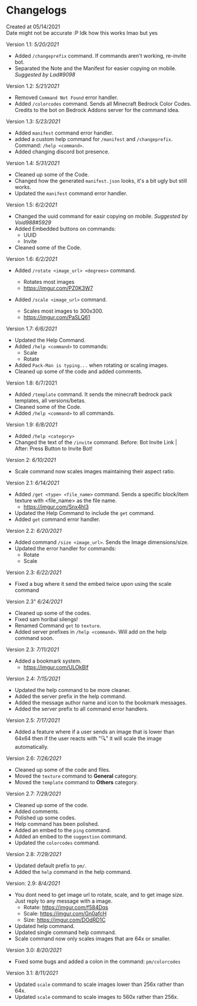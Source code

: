 # Changelogs

Created at 05/14/2021 </br>
Date might not be accurate :P
Idk how this works lmao but yes
  
 Version 1.1: *5/20/2021*
 
  - Added `/changeprefix` command. If commands aren't working, re-invite bot.
  - Separated the Note and the Manifest for easier copying on mobile. *Suggested by Lad#9098*

Version 1.2: *5/21/2021*

  - Removed `Command Not Found` error handler.
  - Added `/colorcodes` command. Sends all Minecraft Bedrock Color Codes. Credits to the bot on Bedrock Addons server for the command idea.

Version 1.3: *5/23/2021*

  - Added `manifest` command error handler.
  - added a custom help command for `/manifest` and `/changeprefix`. Command: `/help <command>`.
  - Added changing discord bot presence.

Version 1.4: *5/31/2021*

 - Cleaned up some of the Code.
 - Changed how the generated `manifest.json` looks, it's a bit ugly but still works.
 - Updated the `manifest` command error handler.

Version 1.5: *6/2/2021*

 - Changed the uuid command for easir copying on mobile. *Suggested by Void988#5929*
 - Added Embedded buttons on commands:
    - UUID
    - Invite
 - Cleaned some of the Code.

Version 1.6: *6/2/2021*
 
  - Added `/rotate <image_url> <degrees>` command.
    - Rotates most images
    - https://imgur.com/PZ0K3W7
    
  - Added `/scale <image_url>` command.
    - Scales most images to 300x300.
    - https://imgur.com/PaSLQ61

Version 1.7: *6/6/2021*

  - Updated the Help Command.
  - Added `/help <command>` to commands:
    - Scale
    - Rotate
  - Added `Pack-Man is typing...` when rotating or scaling images.
  - Cleaned up some of the code and added comments.

Version 1.8: 6/7/2021

  - Added `/template` command. It sends the minecraft bedrock pack templates, all versions/betas.
  - Cleaned some of the Code.
  - Added `/help <command>` to all commands.

Version 1.9: *6/8/2021*

   - Added `/help <category>`
   - Changed the text of the `/invite` command. Before: Bot Invite Link | After: Press Button to Invite Bot!

Version 2: *6/10/2021*

  - Scale command now scales images maintaining their aspect ratio.

Version 2.1: *6/14/2021*

  - Added `/get <type> <file_name>` command. Sends a specific block/item texture with <file_name> as the file name.
    - https://imgur.com/Snx4hI3
  - Updated the Help Command to include the `get` command.
  - Added `get` command error handler.

Version 2.2: *6/20/2021*
 
  - Added command `/size <image_url>`. Sends the Image dimensions/size.
  - Updated the error handler for commands:
    - Rotate
    - Scale

Version 2.3: *6/22/2021*

  - Fixed a bug where it send the embed twice upon using the scale command

Version 2.3" *6/24/2021*

  - Cleaned up some of the codes.
  - Fixed sam horibal silengs!
  - Renamed Command `get` to `texture`.
  - Added server prefixes in `/help <command>`. Will add on the help command soon.

Version 2.3: *7/11/2021*

  - Added a bookmark system.
    - https://imgur.com/ULOkBlf

Version 2.4: *7/15/2021*

  - Updated the help command to be more cleaner.
  - Added the server prefix in the help command.
  - Added the message author name and icon to the bookmark messages.
  - Added the server prefix to all command error handlers.

Version 2.5: *7/17/2021*

  - Added a feature where if a user sends an image that is lower than 64x64 then if the user reacts with ":mag:" it will scale the image automatically.

Version 2.6: *7/26/2021*

  - Cleaned up some of the code and files.
  - Moved the `texture` command to **General** category.
  - Moved the `template` command to **Others** category.

Version 2.7: *7/29/2021*

  - Cleaned up some of the code.
  - Added comments.
  - Polished up some codes.
  - Help command has been polished.
  - Added an embed to the `ping` command.
  - Added an embed to the `suggestion` command.
  - Updated the `colorcodes` command.

Version 2.8: *7/29/2021*

  - Updated default prefix to `pm/`.
  - Added the `help` command in the help command.

Version: 2.9: *8/4/2021*
 
  - You dont need to get image url to rotate, scale, and to get image size. Just reply to any message with a image.
    - Rotate: https://imgur.com/f584Dqs
    - Scale: https://imgur.com/Gn0afcH
    - Size: https://imgur.com/DOdRD1C
  - Updated help command.
  - Updated single command help command.
  - Scale command now only scales images that are 64x or smaller.

Version 3.0: *8/20/2021*

  - Fixed some bugs and added a colon in the command: `pm/colorcodes`

Version 3.1: *8/11/2021*

  - Updated `scale` command to scale images lower than 256x rather than 64x.
  - Updated `scale` command to scale images to 560x rather than 256x.

